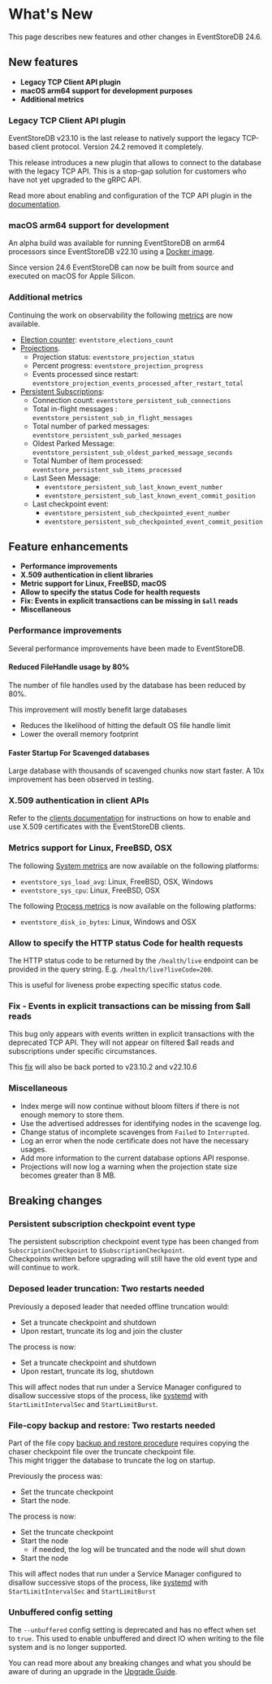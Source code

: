 # What's New

This page describes new features and other changes in EventStoreDB 24.6.

## New features

- **Legacy TCP Client API plugin** <Badge type="warning" text="Commercial" vertical="middle" />
- **macOS arm64 support for development purposes**
- **Additional metrics**

### Legacy TCP Client API plugin <Badge type="warning" text="Commercial" vertical="middle" />

EventStoreDB v23.10 is the last release to natively support the legacy TCP-based client protocol.
Version 24.2 removed it completely.

This release introduces a new plugin that allows to connect to the database with the legacy TCP API.
This is a stop-gap solution for customers who have not yet upgraded to the gRPC API.

Read more about enabling and configuration of the TCP API plugin in the [documentation](networking.md#external-tcp).

### macOS arm64 support for development

An alpha build was available for running EventStoreDB on arm64 processors since EventStoreDB v22.10 using a [Docker image](https://hub.docker.com/r/eventstore/eventstore/tags?page=&page_size=&ordering=&name=arm64).

Since version 24.6 EventStoreDB can now be built from source and executed on macOS for Apple Silicon.

### Additional metrics

Continuing the work on observability the following [metrics](metrics.md) are now available.

* [Election counter](metrics.md#elections-count): `eventstore_elections_count`
* [Projections](metrics.md#projections).
    * Projection status: `eventstore_projection_status`
    * Percent progress: `eventstore_projection_progress`
    * Events processed since restart: `eventstore_projection_events_processed_after_restart_total`
* [Persistent Subscriptions](metrics.md#persistent-subscriptions):
    * Connection count: `eventstore_persistent_sub_connections`
    * Total in-flight messages : `eventstore_persistent_sub_in_flight_messages`
    * Total number of parked messages: `eventstore_persistent_sub_parked_messages`
    * Oldest Parked Message: `eventstore_persistent_sub_oldest_parked_message_seconds`
    * Total Number of Item processed: `eventstore_persistent_sub_items_processed`
    * Last Seen Message:
        * `eventstore_persistent_sub_last_known_event_number`
        * `eventstore_persistent_sub_last_known_event_commit_position`
    * Last checkpoint event:
        * `eventstore_persistent_sub_checkpointed_event_number`
        * `eventstore_persistent_sub_checkpointed_event_commit_position`

## Feature enhancements

- **Performance improvements**
- **X.509 authentication in client libraries**
- **Metric support for Linux, FreeBSD, macOS**
- **Allow to specify the status Code for health requests**
- **Fix: Events in explicit transactions can be missing in `$all` reads**
- **Miscellaneous**

### Performance improvements

Several performance improvements have been made to EventStoreDB.

#### Reduced FileHandle usage by 80%

The number of file handles used by the database has been reduced by 80%.

This improvement will mostly benefit large databases
* Reduces the likelihood of hitting the default OS file handle limit
* Lower the overall memory footprint

#### Faster Startup For Scavenged databases

Large database with thousands of scavenged chunks now start faster.
A 10x improvement has been observed in testing.

### X.509 authentication in client APIs <Badge type="warning" text="Commercial" vertical="middle" />

Refer to the [clients documentation](@clients/authentication.md) for instructions on how to enable and use X.509 certificates with the EventStoreDB clients.

### Metrics support for Linux, FreeBSD, OSX

The following [System metrics](metrics.md#system) are now available on the following platforms:
* `eventstore_sys_load_avg`: Linux, FreeBSD, OSX, Windows
* `eventstore_sys_cpu`: Linux, FreeBSD, OSX

The following [Process metrics](metrics.md#process) is now available on the following platforms:
* `eventstore_disk_io_bytes`: Linux, Windows and OSX

### Allow to specify the HTTP status Code for health requests

The HTTP status code to be returned by the `/health/live` endpoint can be provided in the query string.
E.g. `/health/live?liveCode=200`.

This is useful for liveness probe expecting specific status code.

### Fix - Events in explicit transactions can be missing from $all reads

This bug only appears with events written in explicit transactions with the deprecated TCP API.
They will not appear on filtered $all reads and subscriptions under specific circumstances.

This [fix](https://github.com/EventStore/EventStore/pull/4251) will also be back ported to v23.10.2 and v22.10.6

### Miscellaneous

* Index merge will now continue without bloom filters if there is not enough memory to store them.
* Use the advertised addresses for identifying nodes in the scavenge log.
* Change status of incomplete scavenges from `Failed` to `Interrupted`.
* Log an error when the node certificate does not have the necessary usages.
* Add more information to the current database options API response.
* Projections will now log a  warning when the projection state size becomes greater than 8 MB.

## Breaking changes

### Persistent subscription checkpoint event type

The persistent subscription checkpoint event type has been changed from `SubscriptionCheckpoint` to `$SubscriptionCheckpoint`.  
Checkpoints written before upgrading will still have the old event type and will continue to work.

### Deposed leader truncation: Two restarts needed

Previously a deposed leader that needed offline truncation would:
* Set a truncate checkpoint and shutdown
* Upon restart, truncate its log and join the cluster

The process is now:
* Set a truncate checkpoint and shutdown
* Upon restart, truncate its log, shutdown

This will affect nodes that run under a Service Manager configured to disallow successive stops of the process, like [systemd](https://systemd.io/) with `StartLimitIntervalSec` and `StartLimitBurst`.

### File-copy backup and restore: Two restarts needed

Part of the file copy [backup and restore procedure](operations.md#simple-full-backup-restore) requires copying the chaser checkpoint file over the truncate checkpoint file.   
This might trigger the database to truncate the log on startup.

Previously the process was:
* Set the truncate checkpoint
* Start the node.

The process is now:
* Set the truncate checkpoint
* Start the node
    * if needed, the log will be truncated and the node will shut down
* Start the node

This will affect nodes that run under a Service Manager configured to disallow successive stops of the process, like [systemd](https://systemd.io/) with `StartLimitIntervalSec` and `StartLimitBurst`

### Unbuffered config setting

The `--unbuffered` config setting is deprecated and has no effect when set to `true`.
This used to enable unbuffered and direct IO when writing to the file system and is no longer supported.

You can read more about any breaking changes and what you should be aware of during an upgrade in the [Upgrade Guide](upgrade-guide.md).
